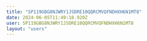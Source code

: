 ```yaml
---
title: "SP119GBG8NJWRY1JSDRE10QQRCMVQFNDHXH6N1MT8"
date: 2024-06-05T11:49:18.920Z
user: SP119GBG8NJWRY1JSDRE10QQRCMVQFNDHXH6N1MT8
layout: "users"
---
```

    